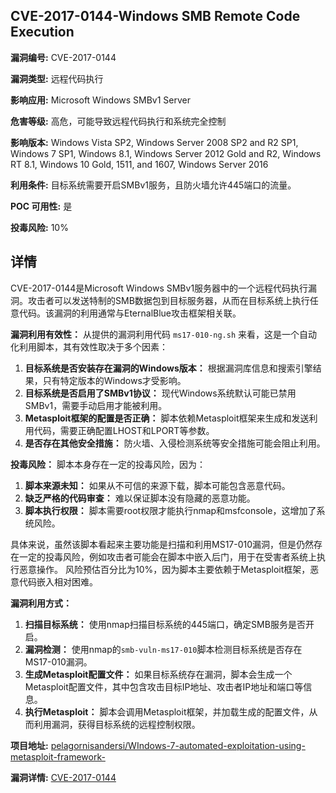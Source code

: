 ## CVE-2017-0144-Windows SMB Remote Code Execution

**漏洞编号:** CVE-2017-0144

**漏洞类型:** 远程代码执行

**影响应用:** Microsoft Windows SMBv1 Server

**危害等级:** 高危，可能导致远程代码执行和系统完全控制

**影响版本:** Windows Vista SP2, Windows Server 2008 SP2 and R2 SP1, Windows 7 SP1, Windows 8.1, Windows Server 2012 Gold and R2, Windows RT 8.1, Windows 10 Gold, 1511, and 1607, Windows Server 2016

**利用条件:** 目标系统需要开启SMBv1服务，且防火墙允许445端口的流量。

**POC 可用性:** 是

**投毒风险:** 10%

## 详情

CVE-2017-0144是Microsoft Windows SMBv1服务器中的一个远程代码执行漏洞。攻击者可以发送特制的SMB数据包到目标服务器，从而在目标系统上执行任意代码。该漏洞的利用通常与EternalBlue攻击框架相关联。

**漏洞利用有效性：**
从提供的漏洞利用代码 `ms17-010-ng.sh` 来看，这是一个自动化利用脚本，其有效性取决于多个因素：

1.  **目标系统是否安装存在漏洞的Windows版本：** 根据漏洞库信息和搜索引擎结果，只有特定版本的Windows才受影响。
2.  **目标系统是否启用了SMBv1协议：** 现代Windows系统默认可能已禁用SMBv1，需要手动启用才能被利用。
3.  **Metasploit框架的配置是否正确：** 脚本依赖Metasploit框架来生成和发送利用代码，需要正确配置LHOST和LPORT等参数。
4.  **是否存在其他安全措施：** 防火墙、入侵检测系统等安全措施可能会阻止利用。

**投毒风险：**
脚本本身存在一定的投毒风险，因为：

1.  **脚本来源未知：** 如果从不可信的来源下载，脚本可能包含恶意代码。
2.  **缺乏严格的代码审查：** 难以保证脚本没有隐藏的恶意功能。
3.  **脚本执行权限：** 脚本需要root权限才能执行nmap和msfconsole，这增加了系统风险。

具体来说，虽然该脚本看起来主要功能是扫描和利用MS17-010漏洞，但是仍然存在一定的投毒风险，例如攻击者可能会在脚本中嵌入后门，用于在受害者系统上执行恶意操作。 风险预估百分比为10%，因为脚本主要依赖于Metasploit框架，恶意代码嵌入相对困难。 

**漏洞利用方式：**

1.  **扫描目标系统：** 使用nmap扫描目标系统的445端口，确定SMB服务是否开启。
2.  **漏洞检测：** 使用nmap的`smb-vuln-ms17-010`脚本检测目标系统是否存在MS17-010漏洞。
3.  **生成Metasploit配置文件：** 如果目标系统存在漏洞，脚本会生成一个Metasploit配置文件，其中包含攻击目标IP地址、攻击者IP地址和端口等信息。
4.  **执行Metasploit：** 脚本会调用Metasploit框架，并加载生成的配置文件，从而利用漏洞，获得目标系统的远程控制权限。

**项目地址:** [pelagornisandersi/WIndows-7-automated-exploitation-using-metasploit-framework-](https://github.com/pelagornisandersi/WIndows-7-automated-exploitation-using-metasploit-framework-)

**漏洞详情:** [CVE-2017-0144](https://nvd.nist.gov/vuln/detail/CVE-2017-0144)